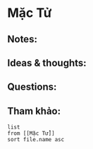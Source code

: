 # Mặc Tử

## Notes:


## Ideas & thoughts:

## Questions:


## Tham khảo:
```dataview
list
from [[Mặc Tử]]
sort file.name asc
```